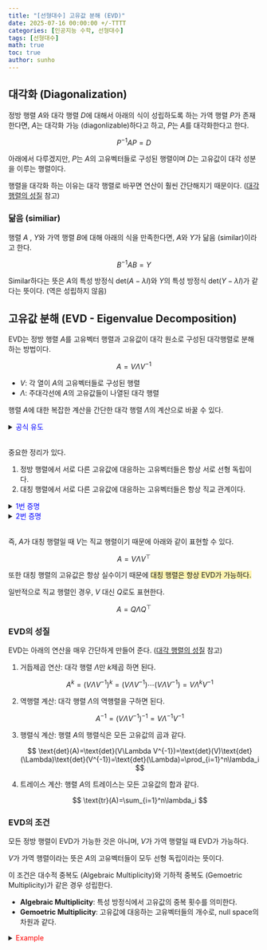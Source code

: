 ```yaml
---
title: "[선형대수] 고유값 분해 (EVD)"
date: 2025-07-16 00:00:00 +/-TTTT
categories: [인공지능 수학, 선형대수]
tags: [선형대수]
math: true
toc: true
author: sunho
---
```


## 대각화 (Diagonalization)

정방 행렬 $A$와 대각 행렬 $D$에 대해서 아래의 식이 성립하도록 하는 가역 행렬 $P$가 존재한다면, $A$는 대각화 가능 (diagonlizable)하다고 하고, $P$는 $A$를 대각화한다고 한다. 

$$
P^{-1}AP=D
$$

아래에서 다루겠지만, $P$는 $A$의 고유벡터들로 구성된 행렬이며 $D$는 고유값이 대각 성분을 이루는 행렬이다.

행렬을 대각화 하는 이유는 대각 행렬로 바꾸면 연산이 훨씬 간단해지기 때문이다. ([대각 행렬의 성질](https://suniverse77.github.io/posts/Matrix/#%EB%8C%80%EA%B0%81-%ED%96%89%EB%A0%AC%EC%9D%98-%EC%84%B1%EC%A7%88) 참고)

### 닮음 (similiar)

행렬 $A$ , $Y$와 가역 행렬 $B$에 대해 아래의 식을 만족한다면, $A$와 $Y$가 닮음 (similar)이라고 한다.

$$
B^{-1}AB=Y
$$

Similar하다는 뜻은 $A$의 특성 방정식 $\text{det}(A-\lambda I)$와 $Y$의 특성 방정식 $\text{det}(Y-\lambda I)$가 같다는 뜻이다. (역은 성립하지 않음)

## 고유값 분해 (EVD - Eigenvalue Decomposition)

EVD는 정방 행렬 $A$를 고유벡터 행렬과 고유값이 대각 원소로 구성된 대각행렬로 분해하는 방법이다.

$$
A=V\Lambda V^{-1}
$$

- $V$: 각 열이 $A$의 고유벡터들로 구성된 행렬
- $\Lambda$: 주대각선에 $A$의 고유값들이 나열된 대각 행렬

행렬 $A$에 대한 복잡한 계산을 간단한 대각 행렬 $\Lambda$의 계산으로 바꿀 수 있다.

<details>
<summary><font color='#0000FF'>공식 유도</font></summary>
<div markdown="1">

$$
A\mathbf{v}_1=\lambda_1\mathbf{v}_1~,~\cdots~,~A\mathbf{v}_n=\lambda_n\mathbf{v}_n
$$

행렬 $A$가 여러 개의 고유값과 고유벡터를 가진다면 아래와 같이 표현할 수 있다.

$$
A
\begin{bmatrix}|&|&&|\\\mathbf{v}_1&\mathbf{v}_2&\cdots&\mathbf{v}_n\\|&|&&|\end{bmatrix}=
\begin{bmatrix}|&|&&|\\\mathbf{v}_1&\mathbf{v}_2&\cdots&\mathbf{v}_n\\|&|&&|\end{bmatrix}
\begin{bmatrix}\lambda_1&0&\cdots&0\\0&\lambda_2&\cdots&0\\\vdots&\vdots&\ddots&0\\0&0&0&\lambda_n\end{bmatrix}
$$

이를 행렬로 표현하면 아래와 같다.

$$
AV=V\Lambda
$$

모든 고유벡터들이 선형 독립이라면, $V$는 역행렬이 존재하기 때문에 아래의 식이 성립한다.

$$
A=V\Lambda V^{-1}
$$

---

</div>
</details>
<br>

중요한 정리가 있다.

1. 정방 행렬에서 서로 다른 고유값에 대응하는 고유벡터들은 항상 서로 선형 독립이다.
2. 대칭 행렬에서 서로 다른 고유값에 대응하는 고유벡터들은 항상 직교 관계이다.

<details>
<summary><font color='#0000FF'>1번 증명</font></summary>
<div markdown="1">

서로 다른 고유값 $\lambda_1$ , $\lambda_2$에 대응되는 고유벡터 $\mathbf{v}_1$ , $\mathbf{v}_2$가 선형 종속이라고 가정하자.

선형 종속이기 때문에 아래와 같이 표현할 수 있고, 고유벡터는 영벡터가 아니므로 $c\neq0$이다. 

$$
\mathbf{v}_1=c\mathbf{v}_2
$$

양변에 행렬 $A$를 곱해 정리한다.

$$
A\mathbf{v}_1=A(c\mathbf{v}_2)=c(A\mathbf{v}_1)
$$

$\mathbf{v}_1=c\mathbf{v}_2$를 대입하여 정리한다.

$$
\lambda_1\mathbf{v}_1=c(\lambda_2\mathbf{v}_2)
~\to~\lambda_1(c\mathbf{v}_2)=c(\lambda_2\mathbf{v}_2)
$$

최종적으로 아래와 같이 정리된다.

$$
c(\lambda_1-\lambda_2)\mathbf{v}_2=0
$$

위 식이 성립하기 위해서는 $c=0$ 또는 $\lambda_1=\lambda_2$ 또는 $\mathbf{v}_2=\mathbf{0}$이어야 한다.

하지만 셋 다 성립할 수 없으므로, 서로 다른 고유값에 대응되는 고유벡터는 선형 독립임을 알 수 있다.

---

</div>
</details>

<details>
<summary><font color='#0000FF'>2번 증명</font></summary>
<div markdown="1">

$$
A=V\Lambda V^{-1}~~,~~A^\top=\left(V\Lambda V^{-1}\right)^\top
$$

대칭 행렬이기 때문에 $A=A^\top$이다.

$$
V\Lambda V^{-1}=\left(V\Lambda V^{-1}\right)^\top
$$

위 식을 아래와 같이 전개할 수 있다.

$$
V\Lambda V^{-1}=\left(V\Lambda V^{-1}\right)^\top
=V^{-\top}\Lambda^\top V^\top=\left(V^\top\right)^{-1}\Lambda V^\top
$$

위 식의 좌변과 우변이 같으려면 아래의 식이 성립해야 한다.

$$
V^{-1}=V^\top
$$

따라서 $V$는 직교 행렬이다.

---

$$
\lambda_1\mathbf{v}_1\cdot\mathbf{v}_2=(\lambda_1\mathbf{v}_1)^\top\mathbf{v}_2=(A\mathbf{v}_1)^\top\mathbf{v}_2=(\mathbf{v}_1^\top A^\top)\mathbf{v}_2
$$

$$
=\mathbf{v}_1^\top(A\mathbf{v}_2)=\mathbf{v}_1^\top(\lambda_2\mathbf{v}_2)=\lambda_2\mathbf{v}_1^\top\mathbf{v}_2=\lambda_2\mathbf{v}_1\cdot\mathbf{v}_2
$$

$$
(\lambda_1-\lambda_2)\mathbf{v}_1\cdot\mathbf{v}_2=0
$$

$\lambda_1\neq\lambda_2$이므로, $\mathbf{v}_1\cdot\mathbf{v}_2=0$이다.

---

</div>
</details>
<br>

즉, $A$가 대칭 행렬일 때 $V$는 직교 행렬이기 때문에 아래와 같이 표현할 수 있다.

$$
A=V\Lambda V^\top
$$

또한 대칭 행렬의 고유값은 항상 실수이기 때문에 <span style="background-color:#fff5b1">대칭 행렬은 항상 EVD가 가능하다.</span>

일반적으로 직교 행렬인 경우, $V$ 대신 $Q$로도 표현한다.

$$
A=Q\Lambda Q^\top
$$

### EVD의 성질

EVD는 아래의 연산을 매우 간단하게 만들어 준다. ([대각 행렬의 성질](https://suniverse77.github.io/posts/Matrix/#%EB%8C%80%EA%B0%81-%ED%96%89%EB%A0%AC%EC%9D%98-%EC%84%B1%EC%A7%88) 참고)

1. 거듭제곱 연산: 대각 행렬 $\Lambda$만 $k$제곱 하면 된다.

   $$
   A^k=(V\Lambda V^{-1})^k=(V\Lambda V^{-1})\cdots(V\Lambda V^{-1})=V\Lambda^kV^{-1}
   $$

2. 역행렬 계산: 대각 행렬 $\Lambda$의 역행렬을 구하면 된다.

   $$
   A^{-1}=(V\Lambda V^{-1})^{-1}=V\Lambda^{-1}V^{-1}
   $$

3. 행렬식 계산: 행렬 $A$의 행렬식은 모든 고유값의 곱과 같다.

   $$
   \text{det}(A)=\text{det}(V\Lambda V^{-1})=\text{det}(V)\text{det}(\Lambda)\text{det}(V^{-1})=\text{det}(\Lambda)=\prod_{i=1}^n\lambda_i
   $$

4. 트레이스 계산: 행렬 $A$의 트레이스는 모든 고유값의 합과 같다.

   $$
   \text{tr}(A)=\sum_{i=1}^n\lambda_i
   $$

### EVD의 조건

모든 정방 행렬이 EVD가 가능한 것은 아니며, $V$가 가역 행렬일 때 EVD가 가능하다.

$V$가 가역 행렬이라는 뜻은 $A$의 고유벡터들이 모두 선형 독립이라는 뜻이다.

이 조건은 대수적 중복도 (Algebraic Multiplicity)와 기하적 중복도 (Gemoetric Multiplicity)가 같은 경우 성립한다.

- **Algebraic Multiplicity**: 특성 방정식에서 고유값의 중복 횟수를 의미한다.
- **Gemoetric Multiplicity**: 고유값에 대응하는 고유벡터들의 개수로,  null space의 차원과 같다.

<details>
<summary><font color='red'>Example</font></summary>
<div markdown="1">

$$
A=\begin{bmatrix}2&1\\0&2\end{bmatrix}
$$

---

$\lambda_1=\lambda_2=2$이므로, 2개의 중복 고유값을 가진다. → Algebraic Multiplicity = 2

해당 고유값에 대응하는 고유벡터는 1개다. → Gemoetric Multiplicity = 1

Algebraic Multiplicity $\not=$ Gemoetric Multiplicity이므로, $A$는 EVD가 불가능하다.

</div>
</details>
